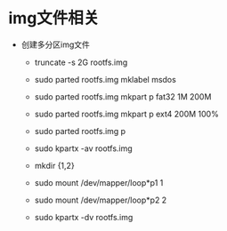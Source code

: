 img文件相关
============

- 创建多分区img文件

  * truncate -s 2G rootfs.img

  * sudo parted rootfs.img mklabel msdos

  * sudo parted rootfs.img mkpart p fat32 1M 200M

  * sudo parted rootfs.img mkpart p ext4 200M 100%

  * sudo parted rootfs.img p

  * sudo kpartx -av rootfs.img

  * mkdir {1,2}

  * sudo mount /dev/mapper/loop*p1 1

  * sudo mount /dev/mapper/loop*p2 2

  * sudo kpartx -dv rootfs.img
